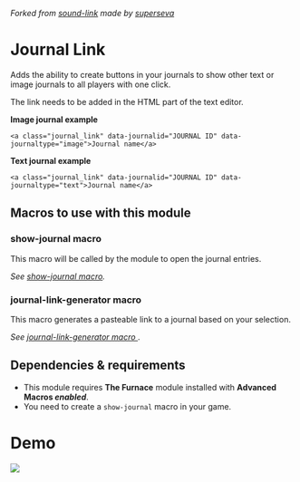 _Forked from [sound-link](https://github.com/superseva/sound-link) made by [superseva](https://github.com/superseva/)_

# Journal Link
Adds the ability to create buttons in your journals to show other text or image journals to all players with one click.

The link needs to be added in the HTML part of the text editor.

**Image journal example**

```<a class="journal_link" data-journalid="JOURNAL ID" data-journaltype="image">Journal name</a>```

**Text journal example**

```<a class="journal_link" data-journalid="JOURNAL ID" data-journaltype="text">Journal name</a>```

## Macros to use with this module
### show-journal macro
This macro will be called by the module to open the journal entries. 

_See [show-journal macro](macros/show-journal.js)._

### journal-link-generator macro
This macro generates a pasteable link to a journal based on your selection.

_See [journal-link-generator macro ](macros/journal-link-generator.js)_.

## Dependencies & requirements
- This module requires **The Furnace** module installed with **Advanced Macros *enabled***.
- You need to create a `show-journal` macro in your game.

# Demo
![](demo/journal_link_demo.gif)
